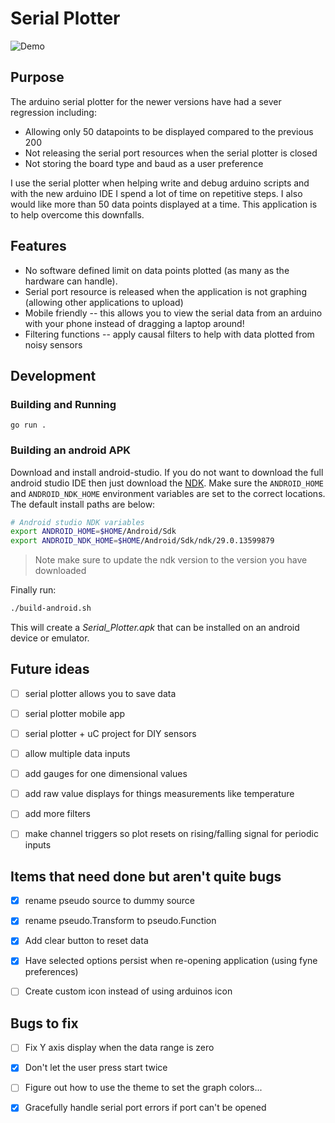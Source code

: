 
# Serial Plotter

![Demo](./documentation/gifs/Screencast.gif)

## Purpose

The arduino serial plotter for the newer versions have had a sever regression including:
 - Allowing only 50 datapoints to be displayed compared to the previous 200
 - Not releasing the serial port resources when the serial plotter is closed
 - Not storing the board type and baud as a user preference

I use the serial plotter when helping write and debug arduino scripts and with the new arduino IDE I spend a lot of time on repetitive steps. I also would like more than 50 data points displayed at a time. This application is to help overcome this downfalls. 

## Features
 - No software defined limit on data points plotted (as many as the hardware can handle).
 - Serial port resource is released when the application is not graphing (allowing other applications to upload)
 - Mobile friendly -- this allows you to view the serial data from an arduino with your phone instead of dragging a laptop around!
 - Filtering functions -- apply causal filters to help with data plotted from noisy sensors


## Development

### Building and Running

`go run .`

### Building an android APK

Download and install android-studio. If you do not want to download the full android studio IDE then just download the [NDK](https://developer.android.com/ndk/downloads). Make sure the `ANDROID_HOME` and `ANDROID_NDK_HOME` environment variables are set to the correct locations. The default install paths are below:

```bash
# Android studio NDK variables
export ANDROID_HOME=$HOME/Android/Sdk
export ANDROID_NDK_HOME=$HOME/Android/Sdk/ndk/29.0.13599879
```

> Note make sure to update the ndk version to the version you have downloaded

Finally run:

```bash
./build-android.sh
```

This will create a _Serial_Plotter.apk_ that can be installed on an android device or emulator.

## Future ideas
 - [ ] serial plotter allows you to save data
 - [ ] serial plotter mobile app
 - [ ] serial plotter + uC project for DIY sensors
 - [ ] allow multiple data inputs
 - [ ] add gauges for one dimensional values
 - [ ] add raw value displays for things measurements like temperature
 - [ ] add more filters
 - [ ] make channel triggers so plot resets on rising/falling signal for periodic inputs


## Items that need done but aren't quite bugs
 - [x] rename pseudo source to dummy source
 - [x] rename pseudo.Transform to pseudo.Function
 - [x] Add clear button to reset data
 - [x] Have selected options persist when re-opening application (using fyne preferences)
 - [ ] Create custom icon instead of using arduinos icon


## Bugs to fix
 - [ ] Fix Y axis display when the data range is zero
 - [x] Don't let the user press start twice
 - [ ] Figure out how to use the theme to set the graph colors...
 - [x] Gracefully handle serial port errors if port can't be opened

